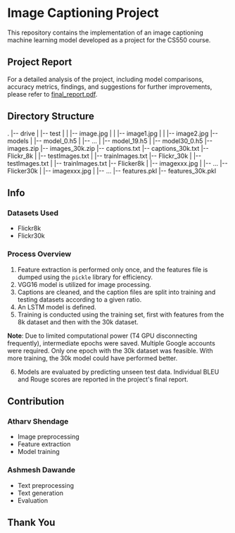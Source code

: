 # Image Captioning Project

This repository contains the implementation of an image captioning machine learning model developed as a project for the CS550 course.

## Project Report

For a detailed analysis of the project, including model comparisons, accuracy metrics, findings, and suggestions for further improvements, please refer to [final_report.pdf](final_report.pdf).

## Directory Structure
.
|-- drive
| |-- test
| | |-- image.jpg
| | |-- image1.jpg
| | |-- image2.jpg
|-- models
| |-- model_0.h5
| |-- ...
| |-- model_19.h5
| |-- model30_0.h5
|-- images.zip
|-- images_30k.zip
|-- captions.txt
|-- captions_30k.txt
|-- Flickr_8k
| |-- testImages.txt
| |-- trainImages.txt
|-- Flickr_30k
| |-- testImages.txt
| |-- trainImages.txt
|-- Flicker8k
| |-- imagexxx.jpg
| |-- ...
|-- Flicker30k
| |-- imagexxx.jpg
| |-- ...
|-- features.pkl
|-- features_30k.pkl


## Info

### Datasets Used
- Flickr8k
- Flickr30k

### Process Overview
1. Feature extraction is performed only once, and the features file is dumped using the `pickle` library for efficiency.
2. VGG16 model is utilized for image processing.
3. Captions are cleaned, and the caption files are split into training and testing datasets according to a given ratio.
4. An LSTM model is defined.
5. Training is conducted using the training set, first with features from the 8k dataset and then with the 30k dataset.

**Note**: Due to limited computational power (T4 GPU disconnecting frequently), intermediate epochs were saved. Multiple Google accounts were required. Only one epoch with the 30k dataset was feasible. With more training, the 30k model could have performed better.

6. Models are evaluated by predicting unseen test data. Individual BLEU and Rouge scores are reported in the project's final report.

## Contribution

### Atharv Shendage
- Image preprocessing
- Feature extraction
- Model training

### Ashmesh Dawande
- Text preprocessing
- Text generation
- Evaluation

## Thank You
